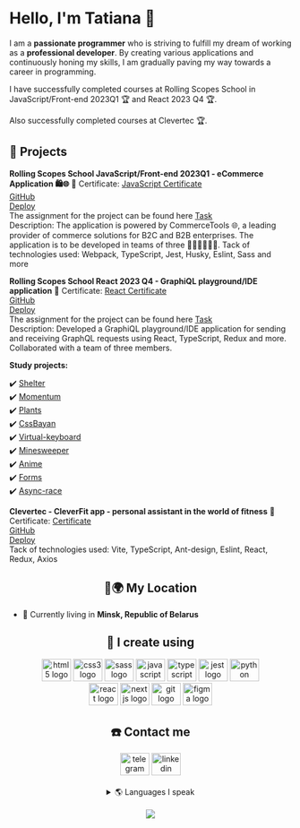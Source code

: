 <h1 align="left">Hello, I'm Tatiana 👋</h1>

I am a **passionate programmer** who is striving to fulfill my dream of working as a **professional developer**. By creating various applications and continuously honing my skills, I am gradually paving my way towards a career in programming.

I have successfully completed courses at Rolling Scopes School in JavaScript/Front-end 2023Q1 🏆 and React 2023 Q4 🏆.

Also successfully completed courses at Сleverteс 🏆.

## 💼 Projects 

  **Rolling Scopes School JavaScript/Front-end 2023Q1 - eCommerce Application 🛍️🌐**
   🏅 Certificate: [JavaScript Certificate](https://disk.yandex.ru/i/bs7Hhg0dMMUtuw)  
   [GitHub](https://github.com/Western8/ocean-store/tree/develop)<br/>
   [Deploy](https://oceanstore-web.netlify.app/)<br/>
   The assignment for the project can be found here [Task](https://github.com/rolling-scopes-school/tasks/tree/master/tasks/eCommerce-Application)<br/>
   Description: The application is powered by CommerceTools 🌐, a leading provider of commerce solutions for B2C and B2B enterprises. The application is to be developed in teams of three 👨‍💻👩‍💻👨‍💻. Tack of technologies used: Webpack, TypeScript, Jest, Husky, Eslint, Sass and more

   **Rolling Scopes School React 2023 Q4 - GraphiQL playground/IDE application**
   🏅 Certificate: [React Certificate](https://disk.yandex.ru/i/eEE6X4lRYPEa5w)<br/>
   [GitHub](https://github.com/ChocolateNao/graphiql-app)<br/>
   [Deploy](https://graphiql-app-amogus.vercel.app/)<br/>
   The assignment for the project can be found here [Task](https://github.com/ChocolateNao/graphiql-app/pull/17)<br/>
   Description: Developed a GraphiQL playground/IDE application for sending and receiving GraphQL requests using React, TypeScript, Redux and more. Collaborated with a team of three members.
   
 **Study projects:**
 
✔️ [Shelter](https://tatsianasauko.github.io/TatsianaSauko/shelter/)<br/>
✔️ [Momentum](https://rolling-scopes-school.github.io/tatsianasauko-JSFEPRESCHOOL2022Q4/momentum/)<br/>
✔️ [Plants](https://rolling-scopes-school.github.io/tatsianasauko-JSFEPRESCHOOL2022Q4/plants/)<br/>
✔️ [CssBayan](https://tatsianasauko.github.io/cssBayan/cssBayan/index.html)<br/>
✔️ [Virtual-keyboard](https://tatsianasauko.github.io/virtual-keyboard/virtual-keyboard/index.html)<br/>
✔️ [Minesweeper](https://tatsianasauko.github.io/TatsianaSauko/minesweeper/)<br/>
✔️ [Anime](https://react-omega-woad.vercel.app/ )<br/>
✔️ [Forms](https://react-form-rs-school.netlify.app/)<br/>
✔️ [Async-race](https://rolling-scopes-school.github.io/tatsianasauko-JSFE2023Q1/) <br/>

  **Clevertec - CleverFit app - personal assistant in the world of fitness**
   🏅 Certificate: [Certificate](https://disk.yandex.ru/i/f7Dhah9ZXi4oGg)  
   [GitHub](https://github.com/TatsianaSauko/clevertec)<br/>
   [Deploy]()<br/>
   Tack of technologies used: Vite, TypeScript, Ant-design, Eslint, React, Redux, Axios

<h2 align="center">🚀🌍 My Location</h2>

- 🏡 Currently living in **Minsk, Republic of Belarus**

<h2 align="center">🧠 I create using</h2>

<div align="center">
  <a href="https://en.wikipedia.org/wiki/HTML5">
    <img src="https://cdn.jsdelivr.net/gh/devicons/devicon/icons/html5/html5-original.svg" height="40" width="52" alt="html5 logo" /></a>
  <a href="https://en.wikipedia.org/wiki/CSS">
    <img src="https://cdn.jsdelivr.net/gh/devicons/devicon/icons/css3/css3-original.svg" height="40" width="52" alt="css3 logo" /></a>
  <a href="https://sass-lang.com">
    <img src="https://cdn.jsdelivr.net/gh/devicons/devicon/icons/sass/sass-original.svg" height="40" width="52" alt="sass logo" /></a>
  <a href="https://www.javascript.com">
    <img src="https://cdn.jsdelivr.net/gh/devicons/devicon/icons/javascript/javascript-original.svg" height="40" width="52" alt="javascript logo" /></a>
  <a href="https://www.typescriptlang.org">
    <img src="https://cdn.jsdelivr.net/gh/devicons/devicon/icons/typescript/typescript-original.svg" height="40" width="52" alt="typescript logo" /></a>
  <a href="https://nodejs.org/en">
    <img src="https://cdn.jsdelivr.net/gh/devicons/devicon/icons/jest/jest-plain.svg" height="40" width="52" alt="jest logo" /></a>
  <a href="https://www.python.org">
    <img src="https://cdn.jsdelivr.net/gh/devicons/devicon/icons/python/python-original.svg" height="40" width="52" alt="python logo" /></a>
</div>

<div align="center">
  <a href="https://react.dev">
    <img src="https://cdn.jsdelivr.net/gh/devicons/devicon/icons/react/react-original.svg" height="40" width="52" alt="react logo" /></a>
  <a href="https://nextjs.org">
    <img src="https://cdn.jsdelivr.net/gh/devicons/devicon/icons/nextjs/nextjs-original.svg" height="40" width="52" alt="nextjs logo" /></a>
  <a href="https://git-scm.com">
    <img src="https://cdn.jsdelivr.net/gh/devicons/devicon/icons/git/git-original.svg" height="40" width="52" alt="git logo" /></a>
  <a href="https://www.figma.com">
    <img src="https://cdn.jsdelivr.net/gh/devicons/devicon/icons/figma/figma-original.svg" height="40" width="52" alt="figma logo" /></a>
</div>

<h2 align="center">☎️ Contact me</h2>

<div align="center">
  <a href="https://t.me/tatianagabermel" target="_blank">
    <img src="https://raw.githubusercontent.com/maurodesouza/profile-readme-generator/master/src/assets/icons/social/telegram/default.svg" width="52" height="40" alt="telegram logo" /></a>
  <a href="https://www.linkedin.com/in/tatsiana-savko-278104230" target="_blank">
    <img src="https://raw.githubusercontent.com/maurodesouza/profile-readme-generator/master/src/assets/icons/social/linkedin/default.svg" width="52" height="40" alt="linkedin logo" /></a>
</div>
 <br />
<details align="center">
<summary>🌎 Languages I speak</summary>

- Russian - Native
- English - А2
</details>

<br />
<div align="center" >
    <a href="https://www.codewars.com/users/rsschool_0b92dea6d3c77ffb"><img src="https://www.codewars.com/users/rsschool_0b92dea6d3c77ffb/badges/small" /></a>
</div>

